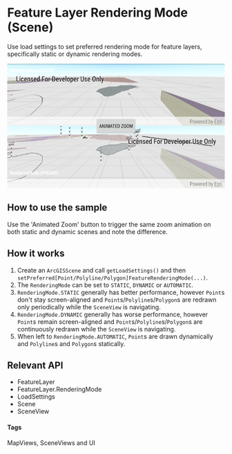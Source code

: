 # Feature Layer Rendering Mode (Scene)
Use load settings to set preferred rendering mode for feature layers, specifically static or dynamic rendering modes.

![Feature Layer Rendering Mode App](feature-layer-rendering-mode-scene.png)

## How to use the sample
Use the 'Animated Zoom' button to trigger the same zoom animation on both static and dynamic scenes and note the difference.

## How it works
1. Create an `ArcGISScene` and call `getLoadSettings()` and then `setPreferred[Point/Polyline/Polygon]FeatureRenderingMode(...)`.
1. The `RenderingMode` can be set to `STATIC`, `DYNAMIC` or `AUTOMATIC`.
1. `RenderingMode.STATIC` generally has better performance, however `Point`s don't stay screen-aligned and `Point`s/`Polyline`s/`Polygon`s are redrawn only periodically while the `SceneView` is navigating.
1. `RenderingMode.DYNAMIC` generally has worse performance, however `Point`s remain screen-aligned and `Point`s/`Polyline`s/`Polygon`s are continuously redrawn while the `SceneView`  is navigating.
1. When left to `RenderingMode.AUTOMATIC`, `Point`s are drawn dynamically and `Polyline`s and `Polygon`s statically.

## Relevant API
* FeatureLayer
* FeatureLayer.RenderingMode
* LoadSettings
* Scene
* SceneView

#### Tags
MapViews, SceneViews and UI